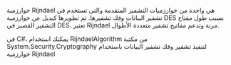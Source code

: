 خوارزمية Rijndael هي واحدة من خوارزميات التشفير المتقدمة والتي تستخدم في تشفير البيانات وفك تشفيرها. تم تطويرها كبديل عن خوارزمية DES بسبب طول مفتاح التشفير القصير في DES. تعتبر Rijndael مرنة وتدعم مفاتيح تشفير متعددة الأطوال.

في C#، يمكنك استخدام RijndaelAlgorithm من مكتبة System.Security.Cryptography لتنفيذ تشفير وفك تشفير البيانات باستخدام خوارزمية Rijndael
